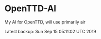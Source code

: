 # OpenTTD-AI
My AI for OpenTTD, will use primarily air

Latest backup: Sun Sep 15 05:11:02 UTC 2019
